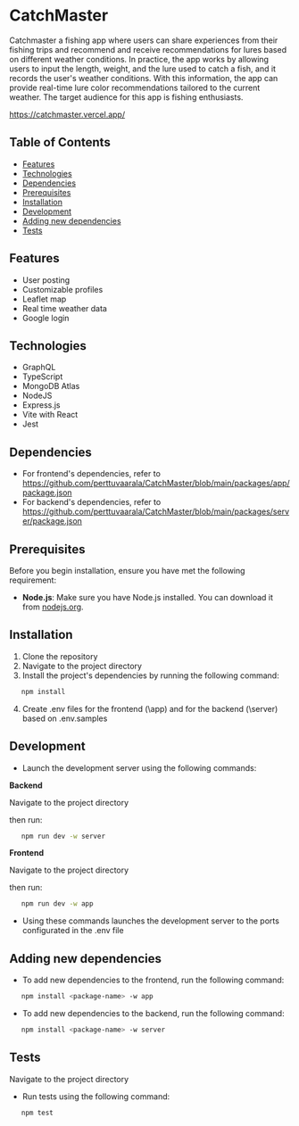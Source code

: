 # CatchMaster

Catchmaster a fishing app where users can share experiences from their fishing trips and recommend and receive recommendations for lures based on different weather conditions.
In practice, the app works by allowing users to input the length, weight, and the lure used to catch a fish, and it records the user's weather conditions.
With this information, the app can provide real-time lure color recommendations tailored to the current weather. The target audience for this app is fishing enthusiasts.

https://catchmaster.vercel.app/

## Table of Contents 

-   [Features](#features)
-   [Technologies](#technologies)
-   [Dependencies](#dependencies)
-   [Prerequisites](#prerequisites)
-   [Installation](#installation)
-   [Development](#development)
-   [Adding new dependencies](#adding-new-dependencies)
-   [Tests](#tests)

## Features

-   User posting
-   Customizable profiles
-   Leaflet map
-   Real time weather data
-   Google login

## Technologies

-   GraphQL
-   TypeScript
-   MongoDB Atlas
-   NodeJS
-   Express.js
-   Vite with React
-   Jest

## Dependencies

-   For frontend's dependencies, refer to https://github.com/perttuvaarala/CatchMaster/blob/main/packages/app/package.json
-   For backend's dependencies, refer to https://github.com/perttuvaarala/CatchMaster/blob/main/packages/server/package.json

## Prerequisites

Before you begin installation, ensure you have met the following requirement:

-   **Node.js**: Make sure you have Node.js installed. You can download it from [nodejs.org](https://nodejs.org/).

## Installation

1. Clone the repository
2. Navigate to the project directory
3. Install the project's dependencies by running the following command:

```bash
   npm install
```

4. Create .env files for the frontend (\app) and for the backend (\server) based on .env.samples

## Development

-   Launch the development server using the following commands:

**Backend**

Navigate to the project directory

then run:

```bash
   npm run dev -w server
```

**Frontend**

Navigate to the project directory

then run:

```bash
   npm run dev -w app
```

-   Using these commands launches the development server to the ports configurated in the .env file

## Adding new dependencies

-   To add new dependencies to the frontend, run the following command:

```bash
   npm install <package-name> -w app
```

-   To add new dependencies to the backend, run the following command:

```bash
   npm install <package-name> -w server
```

## Tests

Navigate to the project directory

-   Run tests using the following command:

```bash
   npm test
```
